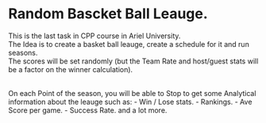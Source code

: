 # Random Bascket Ball Leauge.
This is the last task in CPP course in Ariel University.</br>
The Idea is to create a basket ball leauge, create a schedule for it and run seasons. </br>
The scores will be set randomly (but the Team Rate and host/guest stats will be a factor on the winner calculation).</br></br>

On each Point of the season, you will be able to Stop to get some Analytical information about the leauge such as:
    - Win / Lose stats.
    - Rankings.
    - Ave Score per game.
    - Success Rate.
and a lot more.


